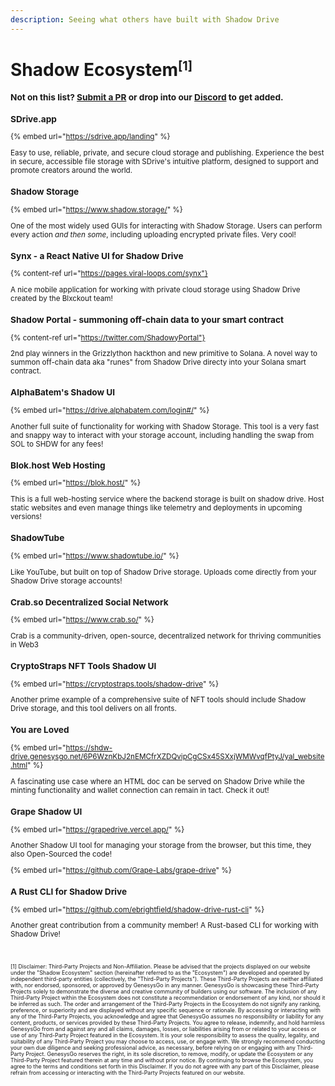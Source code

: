 ```yaml
---
description: Seeing what others have built with Shadow Drive
---
```


# **Shadow Ecosystem<small><sup>[1]</sup>**

### **Not on this list? [Submit a PR](community-mainted-uis.md) or drop into our [Discord](https://discord.gg/genesysgo) to get added.**   

### **SDrive.app**

{% embed url="https://sdrive.app/landing" %}

Easy to use, reliable, private, and secure cloud storage and publishing. Experience the best in secure, accessible file storage with SDrive's intuitive platform, designed to support and promote creators around the world.

### **Shadow Storage**

{% embed url="https://www.shadow.storage/" %}

One of the most widely used GUIs for interacting with Shadow Storage. Users can perform every action _and then some_, including uploading encrypted private files. Very cool!

### **Synx - a React Native UI for Shadow Drive**

{% content-ref url="https://pages.viral-loops.com/synx"}

A nice mobile application for working with private cloud storage using Shadow Drive created by the Blxckout team!

### **Shadow Portal - summoning off-chain data to your smart contract**

{% content-ref url="https://twitter.com/ShadowyPortal"}

2nd play winners in the Grizzlython hackthon and new primitive to Solana. A novel way to summon off-chain data aka "runes" from Shadow Drive directy into your Solana smart contract.

### **AlphaBatem's Shadow UI**

{% embed url="https://drive.alphabatem.com/login#/" %}

Another full suite of functionality for working with Shadow Storage. This tool is a very fast and snappy way to interact with your storage account, including handling the swap from SOL to SHDW for any fees!

### **Blok.host Web Hosting**

{% embed url="https://blok.host/" %}

This is a full web-hosting service where the backend storage is built on shadow drive. Host static websites and even manage things like telemetry and deployments in upcoming versions!

### **ShadowTube**

{% embed url="https://www.shadowtube.io/" %}

Like YouTube, but built on top of Shadow Drive storage. Uploads come directly from your Shadow Drive storage accounts!

### **Crab.so Decentralized Social Network**

{% embed url="https://www.crab.so/" %}

Crab is a community-driven, open-source, decentralized network for thriving communities in Web3


### **CryptoStraps NFT Tools Shadow UI**

{% embed url="https://cryptostraps.tools/shadow-drive" %}

Another prime example of a comprehensive suite of NFT tools should include Shadow Drive storage, and this tool delivers on all fronts.

### **You are Loved**

{% embed url="https://shdw-drive.genesysgo.net/6P6WznKbJ2nEMCfrXZDQvipCgCSx45SXxjWMWvqfPtyJ/yal_website.html" %}

A fascinating use case where an HTML doc can be served on Shadow Drive while the minting functionality and wallet connection can remain in tact. Check it out!

### **Grape Shadow UI**

{% embed url="https://grapedrive.vercel.app/" %}

Another Shadow UI tool for managing your storage from the browser, but this time, they also Open-Sourced the code!

{% embed url="https://github.com/Grape-Labs/grape-drive" %}

### **A Rust CLI for Shadow Drive**

{% embed url="https://github.com/ebrightfield/shadow-drive-rust-cli" %}

Another great contribution from a community member! A Rust-based CLI for working with Shadow Drive!

<br>
<br>


<span style="font-size: 0.75em;">
[1] Disclaimer: Third-Party Projects and Non-Affiliation. Please be advised that the projects displayed on our website under the "Shadow Ecosystem" section (hereinafter referred to as the "Ecosystem") are developed and operated by independent third-party entities (collectively, the "Third-Party Projects"). These Third-Party Projects are neither affiliated with, nor endorsed, sponsored, or approved by GenesysGo in any manner. GenesysGo is showcasing these Third-Party Projects solely to demonstrate the diverse and creative community of builders using our software. The inclusion of any Third-Party Project within the Ecosystem does not constitute a recommendation or endorsement of any kind, nor should it be inferred as such. The order and arrangement of the Third-Party Projects in the Ecosystem do not signify any ranking, preference, or superiority and are displayed without any specific sequence or rationale. By accessing or interacting with any of the Third-Party Projects, you acknowledge and agree that GenesysGo assumes no responsibility or liability for any content, products, or services provided by these Third-Party Projects. You agree to release, indemnify, and hold harmless GenesysGo from and against any and all claims, damages, losses, or liabilities arising from or related to your access or use of any Third-Party Project featured in the Ecosystem. It is your sole responsibility to assess the quality, legality, and suitability of any Third-Party Project you may choose to access, use, or engage with. We strongly recommend conducting your own due diligence and seeking professional advice, as necessary, before relying on or engaging with any Third-Party Project. GenesysGo reserves the right, in its sole discretion, to remove, modify, or update the Ecosystem or any Third-Party Project featured therein at any time and without prior notice. By continuing to browse the Ecosystem, you agree to the terms and conditions set forth in this Disclaimer. If you do not agree with any part of this Disclaimer, please refrain from accessing or interacting with the Third-Party Projects featured on our website.</span>